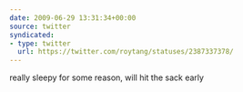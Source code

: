 ```yaml
---
date: 2009-06-29 13:31:34+00:00
source: twitter
syndicated:
- type: twitter
  url: https://twitter.com/roytang/statuses/2387337378/
---
```


really sleepy for some reason, will hit the sack early